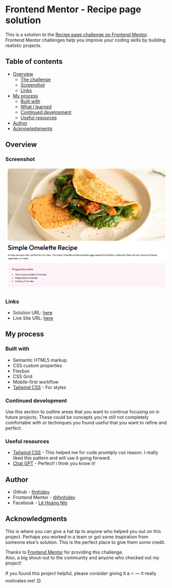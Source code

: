 # Frontend Mentor - Recipe page solution

This is a solution to the [Recipe page challenge on Frontend Mentor](https://www.frontendmentor.io/challenges/recipe-page-KiTsR8QQKm). Frontend Mentor challenges help you improve your coding skills by building realistic projects. 

## Table of contents

- [Overview](#overview)
  - [The challenge](#the-challenge)
  - [Screenshot](#screenshot)
  - [Links](#links)
- [My process](#my-process)
  - [Built with](#built-with)
  - [What I learned](#what-i-learned)
  - [Continued development](#continued-development)
  - [Useful resources](#useful-resources)
- [Author](#author)
- [Acknowledgments](#acknowledgments)

## Overview

### Screenshot

![Grenerator my project image](./assets/readme-images/1.png)

### Links

- Solution URL: [here](https://github.com/lhnhidev/-practice--1)
- Live Site URL: [here](https://lhnhidev.github.io/-practice--1/)

## My process

### Built with

- Semantic HTML5 markup
- CSS custom properties
- Flexbox
- CSS Grid
- Mobile-first workflow
- [Tailwind CSS](https://v3.tailwindcss.com/) - For styles

### Continued development

Use this section to outline areas that you want to continue focusing on in future projects. These could be concepts you're still not completely comfortable with or techniques you found useful that you want to refine and perfect.

### Useful resources

- [Tailwind CSS](https://v3.tailwindcss.com/docs/installation) - This helped me for code promtply css reason. I really liked this pattern and will use it going forward.
- [Chat GPT]('https://chatgpt.com/') - Perfect! i think you know it!

## Author

- Github - [lhnhidev](https://github.com/lhnhidev)
- Frontend Mentor - [@lhnhidev](https://www.frontendmentor.io/profile/lhnhidev)
- Facebook - [Lê Hoàng Nhi](https://www.facebook.com/le.hoang.nhi.404070/)

## Acknowledgments

This is where you can give a hat tip to anyone who helped you out on this project. Perhaps you worked in a team or got some inspiration from someone else's solution. This is the perfect place to give them some credit.

Thanks to [Frontend Mentor](https://www.frontendmentor.io) for providing this challenge.  
Also, a big shout-out to the community and anyone who checked out my project!

If you found this project helpful, please consider giving it a ⭐ — it really motivates me! 😊
